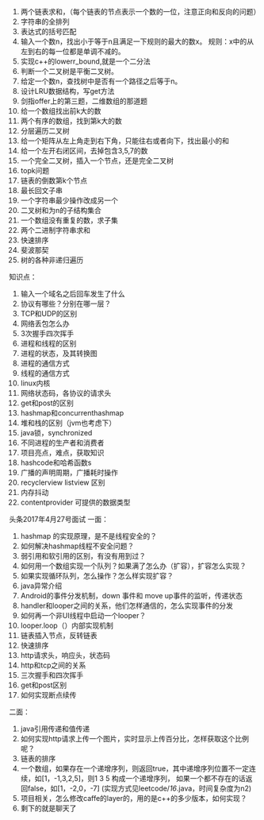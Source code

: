 1. 两个链表求和，（每个链表的节点表示一个数的一位，注意正向和反向的问题）
2. 字符串的全排列
3. 表达式的括号匹配
4. 输入一个数n，找出小于等于n且满足一下规则的最大的数x。
规则：x中的从左到右的每一位都是单调不减的。
5. 实现c++的lowerr_bound,就是一个二分法
6. 判断一个二叉树是平衡二叉树。
7. 给定一个数n，查找树中是否有一个路径之后等于n。
8. 设计LRU数据结构，写get方法
9. 剑指offer上的第三题，二维数组的那道题
10. 给一个数组找出前k大的数
11. 两个有序的数组，找到第k大的数
12. 分层遍历二叉树
13. 给一个矩阵从左上角走到右下角，只能往右或者向下，找出最小的和
14. 给一个左开右闭区间，去掉包含3,5,7的数
15. 一个完全二叉树，插入一个节点，还是完全二叉树
16. topk问题
17. 链表的倒数第k个节点
18. 最长回文子串
19. 一个字符串最少操作改成另一个
20. 二叉树和为n的子结构集合
21. 一个数组没有重复的数，求子集
22. 两个二进制字符串求和
23. 快速排序
24. 斐波那契
25. 树的各种非递归遍历

知识点：
1. 输入一个域名之后回车发生了什么
2. 协议有哪些？分别在哪一层？
3. TCP和UDP的区别
4. 网络丢包怎么办
5. 3次握手四次挥手
6. 进程和线程的区别
7. 进程的状态，及其转换图
8. 进程的通信方式
9. 线程的通信方式
10. linux内核
11. 网络状态码，各协议的请求头
12. get和post的区别
13. hashmap和concurrenthashmap
14. 堆和栈的区别（jvm也考虑下）
15. java锁，synchronized
16. 不同进程的生产者和消费者
17. 项目亮点，难点，获取知识
18. hashcode和哈希函数s
19. 广播的声明周期，广播耗时操作
20. recyclerview  listview 区别
21. 内存抖动
22. contentprovider 可提供的数据类型

头条2017年4月27号面试
一面：
1. hashmap 的实现原理，是不是线程安全的？
2. 如何解决hashmap线程不安全问题？
3. 弱引用和软引用的区别，有没有用到过？
4. 如何用一个数组实现一个队列？如果满了怎么办（扩容），扩容怎么实现？
5. 如果实现循环队列，怎么操作？怎么样实现扩容？
6. java异常介绍
7. Android的事件分发机制，down 事件和 move up事件的监听，传递状态
8. handler和looper之间的关系，他们怎样通信的，怎么实现事件的分发
9. 如何再一个非UI线程中启动一个looper？
10. looper.loop（）内部实现机制
11. 链表插入节点，反转链表
12. 快速排序
13. http请求头，响应头，状态码
14. http和tcp之间的关系
15. 三次握手和四次挥手
16. get和post区别
17. 如何实现断点续传

二面：
1. java引用传递和值传递
2. 如何实现http请求上传一个图片，实时显示上传百分比，怎样获取这个比例呢？
3. 链表的排序
4. 一个数组，如果存在一个递增序列，则返回true，其中递增序列位置不一定连续，如[1，-1,3,2,5]，则1 3 5 构成一个递增序列，
如果一个都不存在的话返回false，如[1，-2,0，-7] (实现方式见leetcode/_16_.java，时间复杂度为n2)
5. 项目相关，怎么修改caffe的layer的，用的是c++的多少版本，如何实现？
6. 剩下的就是聊天了

